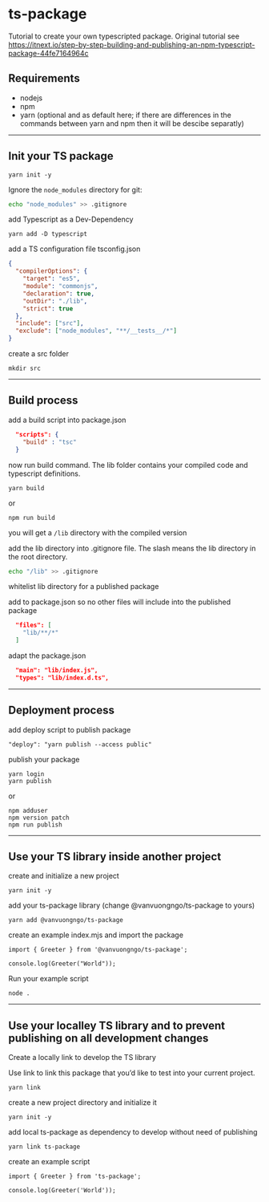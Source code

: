 # ts-package
Tutorial to create your own typescripted package.
Original tutorial see https://itnext.io/step-by-step-building-and-publishing-an-npm-typescript-package-44fe7164964c


## Requirements

- nodejs
- npm
- yarn (optional and as default here; if there are differences in the commands between yarn and npm then it will be descibe separatly)

---

## Init your TS package

```
yarn init -y
```

Ignore the `node_modules` directory for git:

```bash
echo "node_modules" >> .gitignore
```

add Typescript as a Dev-Dependency

```
yarn add -D typescript
```

add a TS configuration file tsconfig.json

```json
{
  "compilerOptions": {
    "target": "es5",
    "module": "commonjs",
    "declaration": true,
    "outDir": "./lib",
    "strict": true
  },
  "include": ["src"],
  "exclude": ["node_modules", "**/__tests__/*"]
}
```

create a src folder

```
mkdir src
```

---

## Build process

add a build script into package.json

```json
  "scripts": {
    "build" : "tsc"
  }
```

now run build command. The lib folder contains your compiled code and typescript definitions.

```
yarn build
```

or

```
npm run build
```

you will get a `/lib` directory with the compiled version


add the lib directory into .gitignore file. The slash means the lib directory in the root directory.

```bash
echo "/lib" >> .gitignore
```

whitelist lib directory for a published package

add to package.json so no other files will include into the published package

```json
  "files": [
    "lib/**/*"
  ]
```

adapt the package.json

```json
  "main": "lib/index.js",
  "types": "lib/index.d.ts",
```

---

## Deployment process

add deploy script to publish package

```
"deploy": "yarn publish --access public"
```

publish your package

```
yarn login
yarn publish
```

or

```
npm adduser
npm version patch
npm run publish
```

---

## Use your TS library inside another project

create and initialize a new project

```
yarn init -y
```

add your ts-package library (change @vanvuongngo/ts-package to yours)

```
yarn add @vanvuongngo/ts-package
```

create an example index.mjs and import the package

```
import { Greeter } from '@vanvuongngo/ts-package';

console.log(Greeter("World"));
```

Run your example script

```
node .
```

---

## Use your localley TS library and to prevent publishing on all development changes

Create a locally link to develop the TS library

Use link to link this package that you’d like to test into your current project.

```
yarn link
```

create a new project directory and initialize it

```
yarn init -y
```

add local ts-package as dependency to develop without need of publishing

```
yarn link ts-package
```

create an example script

```
import { Greeter } from 'ts-package';

console.log(Greeter('World'));
```
